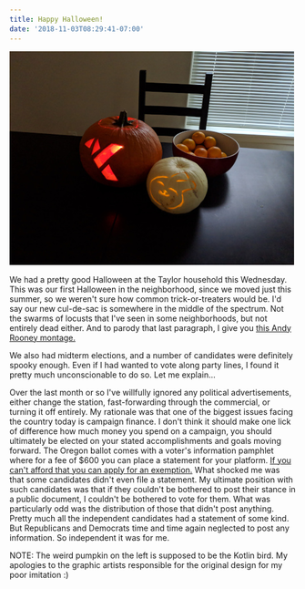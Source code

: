 ```yaml
---
title: Happy Halloween!
date: '2018-11-03T08:29:41-07:00'
---
```

![Halloween](/assets/images/halloween.jpeg)

We had a pretty good Halloween at the Taylor household this Wednesday.  This was our first Halloween in the neighborhood, since we moved just this summer, so we weren't sure how common trick-or-treaters would be.  I'd say our new cul-de-sac is somewhere in the middle of the spectrum.  Not the swarms of locusts that I've seen in some neighborhoods, but not entirely dead either.   And to parody that last paragraph, I give you [this Andy Rooney montage.](https://youtu.be/XIpGTcR2kAQ?t=8)

We also had midterm elections, and a number of candidates were definitely spooky enough.  Even if I had wanted to vote along party lines, I found it pretty much unconscionable to do so.  Let me explain... 

Over the last month or so I've willfully ignored any political advertisements, either change the station, fast-forwarding through the commercial, or turning it off entirely.  My rationale was that one of the biggest issues facing the country today is campaign finance.  I don't think it should make one lick of difference how much money you spend on a campaign, you should ultimately be elected on your stated accomplishments and goals moving forward.  The Oregon ballot comes with a voter's information pamphlet where for a fee of $600 you can place a statement for your platform. [ If you can't afford that you can apply for an exemption.](https://sos.oregon.gov/elections/Pages/filevoterspamphlet.aspx)  What shocked me was that some candidates didn't even file a statement.  My ultimate position with such candidates was that if they couldn't be bothered to post their stance in a public document, I couldn't be bothered to vote for them.  What was particularly odd was the distribution of those that didn't post anything.  Pretty much all the independent candidates had a statement of some kind.  But Republicans and Democrats time and time again neglected to post any information.  So independent it was for me. 

NOTE: The weird pumpkin on the left is supposed to be the Kotlin bird.  My apologies to the graphic artists responsible for the original design for my poor imitation :)
